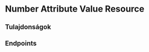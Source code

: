 # Number Attribute Value Resource

## Tulajdonságok

<ResourceProperties :resource="'number_attribute_value'" :lang="'hu'"/>

## Endpoints

[//]: <> (GET ENDPOINT)
<ResourceEndpoint :resource="'number_attribute_value'" :endpoint="'get'" :lang="'hu'">

<template v-slot:responseJSON>

<<< @/docs/fixtures/api/number_attribute_value/response/json/get_id.json

</template>

<template v-slot:responseXML>

<<< @/docs/fixtures/api/number_attribute_value/response/xml/get_id.xml

</template>

</ResourceEndpoint>

[//]: <> (GETCOLLECTION ENDPOINT)
<ResourceEndpoint :resource="'number_attribute_value'" :endpoint="'getCollection'" :lang="'hu'">

<template v-slot:responseJSON>

<<< @/docs/fixtures/api/number_attribute_value/response/json/get_page.json

</template>

<template v-slot:responseXML>

<<< @/docs/fixtures/api/number_attribute_value/response/xml/get_page.xml

</template>

</ResourceEndpoint>

[//]: <> (POST ENDPOINT)
<ResourceEndpoint :resource="'number_attribute_value'" :endpoint="'post'" :lang="'hu'">

<template v-slot:request>

<<< @/docs/fixtures/api/number_attribute_value/request/post.json

</template>

<template v-slot:responseJSON>

<<< @/docs/fixtures/api/number_attribute_value/response/json/get_id.json

</template>

<template v-slot:responseXML>

<<< @/docs/fixtures/api/number_attribute_value/response/xml/get_id.xml

</template>

</ResourceEndpoint>

[//]: <> (PUT ENDPOINT)
<ResourceEndpoint :resource="'number_attribute_value'" :endpoint="'put'" :lang="'hu'">

<template v-slot:request>

<<< @/docs/fixtures/api/number_attribute_value/request/put.json

</template>

<template v-slot:responseJSON>

<<< @/docs/fixtures/api/number_attribute_value/response/json/get_id.json

</template>

<template v-slot:responseXML>

<<< @/docs/fixtures/api/number_attribute_value/response/xml/get_id.xml

</template>

</ResourceEndpoint>

[//]: <> (DELETE ENDPOINT)
<ResourceEndpoint :resource="'number_attribute_value'" :endpoint="'delete'" :lang="'hu'"/>

